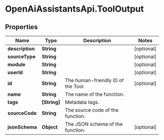 # OpenAiAssistantsApi.ToolOutput

## Properties

Name | Type | Description | Notes
------------ | ------------- | ------------- | -------------
**description** | **String** |  | [optional] 
**sourceType** | **String** |  | [optional] 
**module** | **String** |  | [optional] 
**userId** | **String** |  | [optional] 
**id** | **String** | The human-friendly ID of the Tool | [optional] 
**name** | **String** | The name of the function. | 
**tags** | **[String]** | Metadata tags. | 
**sourceCode** | **String** | The source code of the function. | 
**jsonSchema** | **Object** | The JSON schema of the function. | [optional] 



